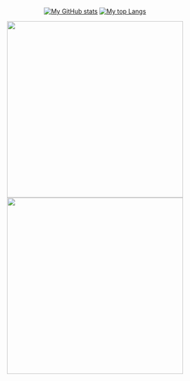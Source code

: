 <br>

<div align="center">

  [![My GitHub stats](https://github-readme-stats.vercel.app/api?username=IJuanTM&show_icons=true&count_private=true&hide_title=true&include_all_commits=true&theme=darcula&rank_icon=github&card_width=400&line_height=30&show=reviews,prs_merged,prs_merged_percentage)](https://github.com/anuraghazra/github-readme-stats)
  [![My top Langs](https://github-readme-stats.vercel.app/api/top-langs/?username=IJuanTM&langs_count=5&hide_title=true&hide=hack,tsql&theme=darcula&card_width=400)](https://github.com/anuraghazra/github-readme-stats)

  <img height="400" src="https://github-readme-stats.vercel.app/api?username=IJuanTM&show_icons=true&count_private=true&hide_title=true&include_all_commits=true&theme=darcula&rank_icon=github&card_width=400&line_height=30&show=reviews,prs_merged,prs_merged_percentage">
  <img height="400" src="https://github-readme-stats.vercel.app/api/top-langs/?username=IJuanTM&langs_count=5&hide_title=true&hide=hack,tsql&theme=darcula&card_width=400">
</div>
